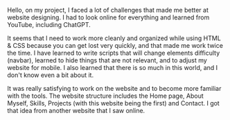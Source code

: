 Hello, on my project, I faced a lot of challenges that made me better at website designing. I had to look online for everything and learned from YouTube, including ChatGPT.

It seems that I need to work more cleanly and organized while using HTML & CSS because you can get lost very quickly, and that made me work twice the time. I have learned to write scripts that will change elements difficulty (navbar), learned to hide things that are not relevant, and to adjust my website for mobile. I also learned that there is so much in this world, and I don't know even a bit about it.

It was really satisfying to work on the website and to become more familiar with the tools. The website structure includes the Home page, About Myself, Skills, Projects (with this website being the first) and Contact. I got that idea from another website that I saw online.
